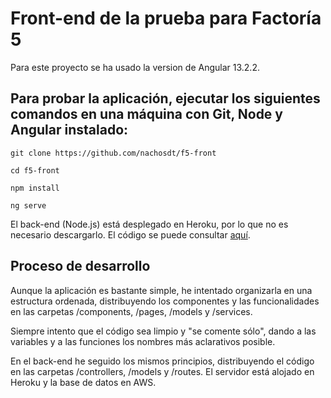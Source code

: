 # Front-end de la prueba para Factoría 5

Para este proyecto se ha usado la version de Angular 13.2.2.

## Para probar la aplicación, ejecutar los siguientes comandos en una máquina con Git, Node y Angular instalado:

```console
git clone https://github.com/nachosdt/f5-front
```

```console
cd f5-front
```

```console
npm install
```

```console
ng serve
```

El back-end (Node.js) está desplegado en Heroku, por lo que no es necesario descargarlo. El código se puede consultar [aquí](https://github.com/nachosdt/f5-back).

## Proceso de desarrollo

Aunque la aplicación es bastante simple, he intentado organizarla en una estructura ordenada, distribuyendo los componentes y las funcionalidades en
las carpetas /components, /pages, /models y /services.

Siempre intento que el código sea limpio y "se comente sólo", dando a las variables y a las funciones los nombres más aclarativos posible.

En el back-end he seguido los mismos principios, distribuyendo el código en las carpetas /controllers, /models y /routes. El servidor está alojado en Heroku y la base de datos en AWS.
